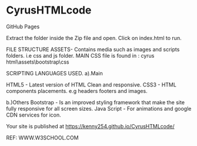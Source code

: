 # CyrusHTMLcode
GitHub Pages

Extract the folder inside the Zip file and open.
 Click on index.html to run.

FILE STRUCTURE
ASSETS- Contains media such as images and scripts folders. i.e css and js folder.
MAIN CSS file is found in : cyrus html\assets\bootstrap\css 

SCRIPTING LANGUAGES USED.
a).Main

HTML5 - Latest version of HTML Clean and responsive.
CSS3 - HTML components placements. e.g headers footers and images.

b.)Others
Bootstrap - Is an improved styling framework that make the site fully responsive for all screen sizes.
Java Script - For animations and google CDN services for icon. 

 Your site is published at https://kenny254.github.io/CyrusHTMLcode/

REF: WWW.W3SCHOOL.COM
